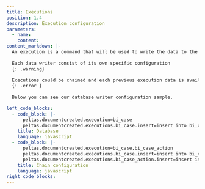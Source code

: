 ```yaml
---
title: Executions
position: 1.4
description: Execution configuration
parameters:
  - name:
    content:
content_markdown: |-
  An execution is a command that will be used to write the data to the target storage. Peltas supports different type of targets such as databases, SOLR, Elastic Search, CSV files, flat files, etc ...
  
  Each data writer consist of its own specific configuration
  {: .warning}
  
  Executions could be chained and each previous execution data is available in the next one (i.e. for referential integrity).
  {: .error }
  
  Below you can see our database writer configuration sample.

left_code_blocks:
  - code_block: |-
      peltas.documentcreated.execution=bi_case
      peltas.documentcreated.executions.bi_case.insert=insert into bi_case (path, creator, created) values(:path, :user, :audit.time)
    title: Database
    language: javascript
  - code_block: |-
      peltas.documentcreated.execution=bi_case,bi_case_action
      peltas.documentcreated.executions.bi_case.insert=insert into bi_case (path, creator, created) values(:path, :user, :audit.time)
      peltas.documentcreated.executions.bi_case_action.insert=insert into batch_bi_case_action (case_id, type, action, "user", "time") values(:bi_case.id, :type, :action, :audit.user, :audit.time)
    title: Chain configuration
    language: javascript
right_code_blocks:
---
```



